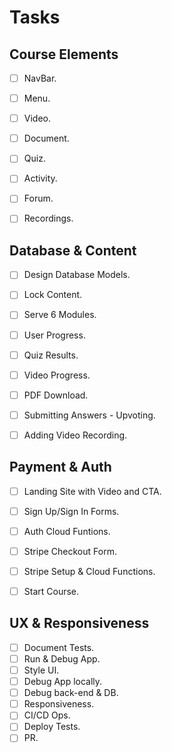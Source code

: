 # Tasks

## Course Elements

* [ ] NavBar.
* [ ] Menu.
* [ ] Video.
* [ ] Document.
* [ ] Quiz.
* [ ] Activity.
* [ ] Forum.
* [ ] Recordings.


## Database & Content

* [ ] Design Database Models.
* [ ] Lock Content.
* [ ] Serve 6 Modules.
* [ ] User Progress.
* [ ] Quiz Results.
* [ ] Video Progress.
* [ ] PDF Download.
* [ ] Submitting Answers - Upvoting.
* [ ] Adding Video Recording.


## Payment & Auth

* [ ] Landing Site with Video and CTA.
* [ ] Sign Up/Sign In Forms.
* [ ] Auth Cloud Funtions.
* [ ] Stripe Checkout Form.
* [ ] Stripe Setup & Cloud Functions.
* [ ] Start Course.


## UX & Responsiveness

* [ ] Document Tests.
* [ ] Run & Debug App.
* [ ] Style UI.
* [ ] Debug App locally.
* [ ] Debug back-end & DB.
* [ ] Responsiveness.
* [ ] CI/CD Ops.
* [ ] Deploy Tests.
* [ ] PR.
